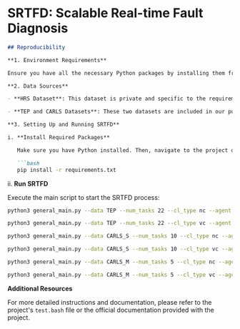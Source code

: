 # SRTFD: Scalable Real-time Fault Diagnosis

```markdown
## Reproducibility

**1. Environment Requirements**

Ensure you have all the necessary Python packages by installing them from the provided `requirements.txt` file.

**2. Data Sources**

- **HRS Dataset**: This dataset is private and specific to the requirements of cooperative factories.

- **TEP and CARLS Datasets**: These two datasets are included in our publicly available code.

**3. Setting Up and Running SRTFD**

i. **Install Required Packages**

   Make sure you have Python installed. Then, navigate to the project directory and install the required packages using the following command:

   ```bash
   pip install -r requirements.txt
   ```

ii. **Run SRTFD**

   Execute the main script to start the SRTFD process:

   ```bash
   python3 general_main.py --data TEP --num_tasks 22 --cl_type nc --agent SRTFD --num_runs 1 --N 1000

   python3 general_main.py --data TEP --num_tasks 22 --cl_type vc --agent SRTFD --num_runs 1 --N 1000

   python3 general_main.py --data CARLS_S --num_tasks 10 --cl_type nc --agent SRTFD --num_runs 1 --N 1000

   python3 general_main.py --data CARLS_S --num_tasks 10 --cl_type vc --agent SRTFD --num_runs 1 --N 1000  

   python3 general_main.py --data CARLS_M --num_tasks 5 --cl_type nc --agent SRTFD --num_runs 1 --N 1000

   python3 general_main.py --data CARLS_M --num_tasks 5 --cl_type vc --agent SRTFD --num_runs 1 --N 1000
   ```

**Additional Resources**

For more detailed instructions and documentation, please refer to the project's `test.bash` file or the official documentation provided with the project.
```
